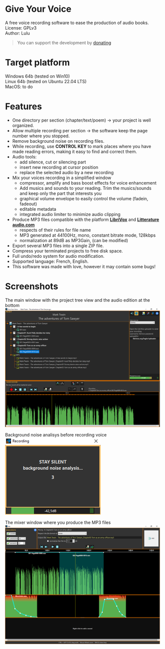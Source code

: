 # Give Your Voice  
A free voice recording software to ease the production of audio books.  
License: GPLv3  
Author: Lulu  

> You can support the development by [donating](https://www.paypal.com/donate/?hosted_button_id=GZAR296S5LYBG)

# Target platform
Windows 64b (tested on Win10)  
Linux 64b (tested on Ubuntu 22.04 LTS)  
MacOS: to do  

# Features
- One directory per section (chapter/text/poem) -> your project is well organized.
- Allow multiple recording per section -> the software keep the page number where you stopped.
- Remove background noise on recording files.
- While recording, use **CONTROL KEY** to mark places where you have made reading errors, making it easy to find and correct them.
- Audio tools:
    - add silence, cut or silencing part
    - insert new recording at cursor position
    - replace the selected audio by a new recording
- Mix your voices recording in a simplified window
    - compressor, amplify and bass boost effects for voice enhancement
    - Add musics and sounds to your reading. Trim the musics/sounds and keep only the part that interests you
    - graphical volume envelope to easily control the volume (fadein, fadeout)
    - editable metadata
    - integrated audio limiter to minimize audio clipping
- Produce MP3 files compatible with the platform [**LibriVox**](https://wiki.librivox.org/index.php?title=Main_Page) and [**Litterature audio.com**](https://www.litteratureaudio.com/)
    - respects of their rules for file name
    - MP3 generated at 44100Hz, mono, constant bitrate mode, 128kbps
    - normalization at 89dB as MP3Gain, (can be modified)
- Export several MP3 files into a single ZIP file.
- Compress your terminated projects to free disk space.
- Full undo/redo system for audio modification.
- Supported language: French, English.
- This software was made with love, however it may contain some bugs!

# Screenshots
The main window with the project tree view and the audio edition at the bottom
![The main window with the project tree view and the audio edition at the bottom](https://github.com/Lulu04/Give-Your-Voice/blob/main/screenshot/01main.png)
  
Background noise analisys before recording voice  
![Background noise analisys before recording voice](https://github.com/Lulu04/Give-Your-Voice/blob/main/screenshot/02recording.png)
  
The mixer window where you produce the MP3 files
![The mixer window where you produce the MP3 files](https://github.com/Lulu04/Give-Your-Voice/blob/main/screenshot/03mixer.png)  
  
